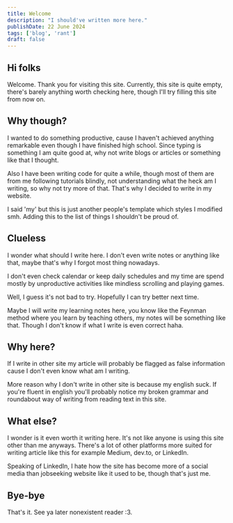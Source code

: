 ```yaml
---
title: Welcome
description: "I should've written more here."
publishDate: 22 June 2024
tags: ['blog', 'rant']
draft: false
---
```


## Hi folks

Welcome. Thank you for visiting this site. Currently, this site is quite empty, there's barely anything worth checking here, though I'll try filling this site from now on.

## Why though?

I wanted to do something productive, cause I haven't achieved anything remarkable even though I have finished high school. Since typing is something I am quite good at, why not write blogs or articles or something like that I thought.

Also I have been writing code for quite a while, though most of them are from me following tutorials blindly, not understanding what the heck am I writing, so why not try more of that. That's why I decided to write in my website.

I said 'my' but this is just another people's template which styles I modified smh. Adding this to the list of things I shouldn't be proud of.

## Clueless

I wonder what should I write here. I don't even write notes or anything like that, maybe that's why I forgot most thing nowadays.

I don't even check calendar or keep daily schedules and my time are spend mostly by unproductive activities like mindless scrolling and playing games.

Well, I guess it's not bad to try. Hopefully I can try better next time.

Maybe I will write my learning notes here, you know like the Feynman method where you learn by teaching others, my notes will be something like that. Though I don't know if what I write is even correct haha.

## Why here?

If I write in other site my article will probably be flagged as false information cause I don't even know what am I writing.

More reason why I don't write in other site is because my english suck. If you're fluent in english you'll probably notice my broken grammar and roundabout way of writing from reading text in this site.

## What else?

I wonder is it even worth it writing here. It's not like anyone is using this site other than me anyways. There's a lot of other platforms more suited for writing article like this for example Medium, dev.to, or LinkedIn.

Speaking of LinkedIn, I hate how the site has become more of a social media than jobseeking website like it used to be, though that's just me.

## Bye-bye

That's it. See ya later nonexistent reader :3.
